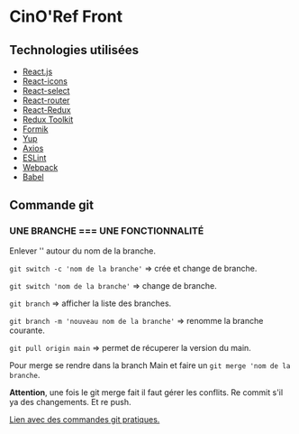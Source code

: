 # CinO'Ref Front

## Technologies utilisées

* [React.js](https://reactjs.org/)
* [React-icons](https://react-icons.github.io/react-icons)
* [React-select](https://react-select.com/home)
* [React-router](https://reactrouterdotcom.fly.dev/)
* [React-Redux](https://react-redux.js.org/)
* [Redux Toolkit](https://redux-toolkit.js.org/)
* [Formik](https://formik.org/)
* [Yup](https://docs.yup.io/)
* [Axios](https://axios-http.com/)
* [ESLint](https://eslint.org/)
* [Webpack](https://webpack.js.org/)
* [Babel](https://babeljs.io/)

## Commande git

### **UNE BRANCHE === UNE FONCTIONNALITÉ**

Enlever '' autour du nom de la branche.

```git switch -c 'nom de la branche'``` => crée et change de branche.

```git switch 'nom de la branche'``` => change de branche.

```git branch``` => afficher la liste des branches.

```git branch -m 'nouveau nom de la branche'``` => renomme la branche courante.

```git pull origin main``` => permet de récuperer la version du main.

Pour merge se rendre dans la branch Main et faire un ```git merge 'nom de la branche```.

**Attention**, une fois le git merge fait il faut gérer les conflits. Re commit s'il ya des changements. Et re push.

[Lien avec des commandes git pratiques.](https://gist.github.com/jpchateau/d540f6bbae2d8a81d6f6)
